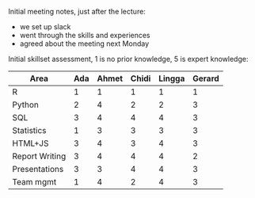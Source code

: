 Initial meeting notes, just after the lecture:

- we set up slack
- went through the skills and experiences
- agreed about the meeting next Monday


Initial skillset assessment, 1 is no prior knowledge, 5 is expert knowledge:

| Area     | Ada   | Ahmet  | Chidi  | Lingga | Gerard |
| -------- | ----- | ------ | ------ | ------ | ------ |
| R | 1 | 1 | 1 | 1 | 1 |
| Python | 2 | 4 | 2 | 2 | 3 |
| SQL | 3 | 4 | 4 | 4 | 3 |
| Statistics | 1 | 3 | 3 | 3 | 3 |
| HTML+JS | 3 | 4 | 3 | 4 | 3 |
| Report Writing | 3 | 4 | 4 | 4 | 2 |
| Presentations | 3 | 3 | 4 | 4 | 3 |
| Team mgmt | 1 | 4| 2 | 4 | 3 |

